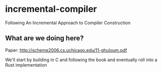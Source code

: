 # incremental-compiler
Following An Incremental Approach to Compiler Construction

## What are we doing here?

Paper: http://scheme2006.cs.uchicago.edu/11-ghuloum.pdf

We'll start by building in C and following the book and eventually roll into a Rust implementation


